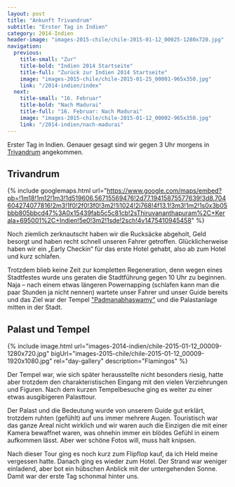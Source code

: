 ```yaml
---
layout: post
title: "Ankunft Trivandrum"
subtitle: "Erster Tag in Indien"
category: 2014-Indien
header-image: "images-2015-chile/chile-2015-01-12_00025-1280x720.jpg"
navigation:
  previous:
    title-small: "Zur"
    title-bold: "Indien 2014 Startseite"
    title-full: "Zurück zur Indien 2014 Startseite"
    image: "images-2015-chile/chile-2015-01-25_00001-965x350.jpg"
    link: "/2014-indien/index"
  next:
    title-small: "16. Februar"
    title-bold: "Nach Madurai"
    title-full: "16. Februar: Nach Madurai"
    image: "images-2015-chile/chile-2015-01-12_00002-965x350.jpg"
    link: "/2014-indien/nach-madurai"
---
```


Erster Tag in Indien. Genauer gesagt sind wir gegen 3 Uhr morgens in [Trivandrum](https://de.wikipedia.org/wiki/Thiruvananthapuram) angekommen. 

## Trivandrum

{% include googlemaps.html url="https://www.google.com/maps/embed?pb=!1m18!1m12!1m3!1d519606.56715569476!2d77.19415875577639!3d8.704604274077816!2m3!1f0!2f0!3f0!3m2!1i1024!2i768!4f13.1!3m3!1m2!1s0x3b05bbb805bbcd47%3A0x15439fab5c5c81cb!2sThiruvananthapuram%2C+Kerala+695001%2C+Indien!5e0!3m2!1sde!2sch!4v1475410945458" %}

Noch ziemlich zerknautscht haben wir die Rucksäcke abgeholt, Geld besorgt und haben recht schnell unseren Fahrer getroffen. Glücklicherweise haben wir ein „Early Checkin“ für das erste Hotel gehabt, also ab zum Hotel und kurz schlafen. 

Trotzdem blieb keine Zeit zur kompletten Regeneration, denn wegen eines Stadtfestes wurde uns geraten die Stadtführung gegen 10 Uhr zu beginnen. Naja – nach einem etwas längeren Powernapping (schlafen kann man die paar Stunden ja nicht nennen) wartete unser Fahrer und unser Guide bereits und das Ziel war der Tempel ["Padmanabhaswamy"](https://de.wikipedia.org/wiki/Padmanabhaswamy-Tempel) und die Palastanlage mitten in der Stadt.

## Palast und Tempel

{% include image.html url="images-2014-indien/chile-2015-01-12_00009-1280x720.jpg" bigUrl="images-2015-chile/chile-2015-01-12_00009-1920x1080.jpg" rel="day-gallery" description="Flamingos" %}

Der Tempel war, wie sich später herausstellte nicht besonders riesig, hatte aber trotzdem den charakteristischen Eingang mit den vielen Verziehrungen und Figuren. Nach dem kurzen Tempelbesuche ging es weiter zu einer etwas ausgibigeren Palasttour. 

Der Palast und die Bedeutung wurde von unserem Guide gut erklärt, trotzdem ruhten (gefühlt) auf uns immer mehrere Augen. Touristisch war das ganze Areal nicht wirklich und wir waren auch die Einzigen die mit einer Kamera bewaffnet waren, was ohnehin immer ein blödes Gefühl in einem aufkommen lässt. Aber wer schöne Fotos will, muss halt knipsen. 

Nach dieser Tour ging es noch kurz zum Flipflop kauf, da ich Held meine vergessen hatte. Danach ging es wieder zum Hotel. Der Strand war weniger einladend, aber bot ein hübschen Anblick mit der untergehenden Sonne. Damit war der erste Tag schonmal hinter uns.
